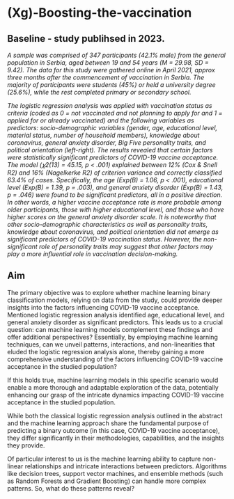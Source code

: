 # (Xg)-Boosting-the-vaccination

## Baseline - study publihsed in 2023.

_A sample was comprised of 347 participants (42.1% male) from the general population in Serbia, aged between 19 and 54 years (M = 29.98, SD = 9.42). The data for this study were gathered online in April 2021, approx three months after the commencement of vaccination in Serbia. The majority of participants were students (45%) or held a university degree (25.6%), while the rest completed primary or secondary school._

_The logistic regression analysis was applied with vaccination status as criteria (coded as 0 = not vaccinated and not planning to apply for and 1 = applied for or already vaccinated) and the following variables as predictors: socio-demographic variables (gender, age, educational level, material status, number of household members), knowledge about coronavirus, general anxiety disorder, Big Five personality traits, and political orientation (left-right). The results revealed that certain factors were statistically significant predictors of COVID-19 vaccine acceptance. The model (𝜒2(13) = 45.15, p < .001) explained between 12% (Cox & Snell R2) and 16% (Nagelkerke R2) of criterion variance and correctly classified 63.4% of cases. Specifically, the age (Exp(B) = 1.06, p < .001), educational level (Exp(B) = 1.39, p = .003), and general anxiety disorder (Exp(B) = 1.43, p = .046) were found to be significant predictors, all in a positive direction. In other words, a higher vaccine acceptance rate is more probable among older participants, those with higher educational level, and those who have higher scores on the general anxiety disorder scale. It is noteworthy that other socio-demographic characteristics as well as personality traits, knowledge about coronavirus, and political orientation did not emerge as significant predictors of COVID-19 vaccination status. However, the non-significant role of personality traits may suggest that other factors may play a more influential role in vaccination decision-making._


## Aim

The primary objective was to explore whether machine learning binary classification models, relying on data from the study, could provide deeper insights into the factors influencing COVID-19 vaccine acceptance. Mentioned logistic regression analysis identified age, educational level, and general anxiety disorder as significant predictors. This leads us to a crucial question: can machine learning models complement these findings and offer additional perspectives? Essentially, by employing machine learning techniques, can we unveil patterns, interactions, and non-linearities that eluded the logistic regression analysis alone, thereby gaining a more comprehensive understanding of the factors influencing COVID-19 vaccine acceptance in the studied population?

If this holds true, machine learning models in this specific scenario would enable a more thorough and adaptable exploration of the data, potentially enhancing our grasp of the intricate dynamics impacting COVID-19 vaccine acceptance in the studied population.

While both the classical logistic regression analysis outlined in the abstract and the machine learning approach share the fundamental purpose of predicting a binary outcome (in this case, COVID-19 vaccine acceptance), they differ significantly in their methodologies, capabilities, and the insights they provide.

Of particular interest to us is the machine learning ability to capture non-linear relationships and intricate interactions between predictors. Algorithms like decision trees, support vector machines, and ensemble methods (such as Random Forests and Gradient Boosting) can handle more complex patterns. So, what do these patterns reveal?
